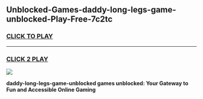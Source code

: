 
## Unblocked-Games-daddy-long-legs-game-unblocked-Play-Free-7c2tc
<h3>
<a href="https://premium76.site?title=daddy-long-legs-game-unblocked&ref=23A">CLICK TO PLAY</a></h3>
<hr>

<h3>
<a href="https://premium76.site?title=daddy-long-legs-game-unblocked&ref=23A">CLICK 2 PLAY</a>
  
</h3>

<a href="https://premium76.site?title=daddy-long-legs-game-unblocked&ref=23A"><img src="https://clearcache.store/games.png"></a>


**daddy-long-legs-game-unblocked games unblocked: Your Gateway to Fun and Accessible Online Gaming**
